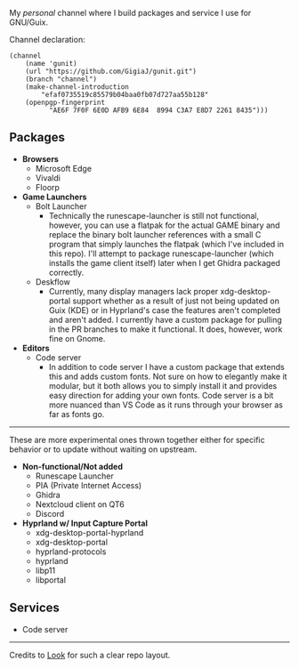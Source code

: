 My *personal* channel where I build packages and service I use for GNU/Guix.

Channel declaration:
```
(channel
    (name 'gunit)
    (url "https://github.com/GigiaJ/gunit.git")
    (branch "channel")
    (make-channel-introduction
        "efaf0735519c85579b04baa0fb07d727aa55b128"
    (openpgp-fingerprint
          "AE6F 7F0F 6E0D AFB9 6E84  8994 C3A7 E8D7 2261 8435")))
```


## Packages
- **Browsers**
  - Microsoft Edge
  - Vivaldi
  - Floorp
- **Game Launchers**
  - Bolt Launcher
    - Technically the runescape-launcher is still not functional, however, you can use a flatpak for the actual GAME binary and replace the binary bolt launcher references with a small C program that simply launches the flatpak (which I've included in this repo). I'll attempt to package runescape-launcher (which installs the game client itself) later when I get Ghidra packaged correctly.
  - Deskflow
    - Currently, many display managers lack proper xdg-desktop-portal support whether as a result of just not being updated on Guix (KDE) or in Hyprland's case the features aren't completed and aren't added. I currently have a custom package for pulling in the PR branches to make it functional.
    It does, however, work fine on Gnome.
- **Editors**
  - Code server
    - In addition to code server I have a custom package that extends this and adds custom fonts. Not sure on how to elegantly make it modular, but it both allows you to simply install it and provides easy direction for adding your own fonts. Code server is a bit more nuanced than VS Code as it runs through your browser as far as fonts go.


---
These are more experimental ones thrown together either for specific behavior or to update without waiting on upstream.
- **Non-functional/Not added**
  - Runescape Launcher
  - PIA (Private Internet Access)
  - Ghidra
  - Nextcloud client on QT6
  - Discord
- **Hyprland w/ Input Capture Portal**
    - xdg-desktop-portal-hyprland
    - xdg-desktop-portal
    - hyprland-protocols
    - hyprland
    - libp11
    - libportal

## Services
- Code server

---

Credits to [Look](https://codeberg.org/look/saayix) for such a clear repo layout.